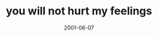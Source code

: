 ---
layout: base.njk
title : 'you will not hurt my feelings' 
view_title : 'you will not hurt my feelings' 
year : '2001' 
date : '2001-06-07' 
img_file : '/drawing/nothurtfeel.png' 
html_file : 'hurtfeel' 
next_html : 'somethingwrng.html' 
year_order : '93' 
permalink : "title/{{html_file}}.html"
---